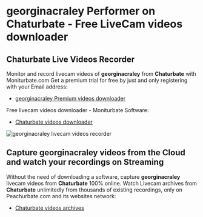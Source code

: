 # georginacraley Performer on Chaturbate - Free LiveCam videos downloader

## Chaturbate Live Videos Recorder

Monitor and record livecam videos of **georginacraley** from **Chaturbate** with Moniturbate.com
Get a premium trial for free by just and only registering with your Email address:
* [georginacraley Premium videos downloader](https://moniturbate.com/request-demo-licence-key.html)

Free livecam videos downloader - Moniturbate Software:
* [Chaturbate videos downloader](https://moniturbate.com/moniturbate-download-software.html)

![georginacraley livecam videos recorder](https://peachurnet.com/templates/moniturbate-software.png)


## Capture georginacraley videos from the Cloud and watch your recordings on Streaming

Without the need of downloading a software, capture **georginacraley** livecam videos from **Chaturbate** 100% online.
Watch Livecam archives from **Chaturbate** unlimitedly from thousands of existing recordings, only on Peachurbate.com and its websites network:
* [Chaturbate videos archives](https://peachurnet.com/)